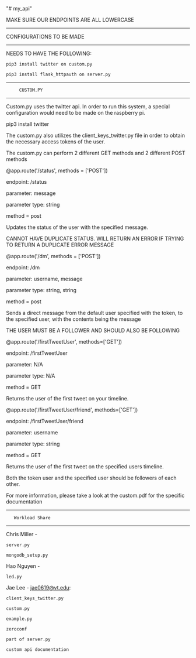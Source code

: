 "# my_api" 

MAKE SURE OUR ENDPOINTS ARE ALL LOWERCASE


****************************
  CONFIGURATIONS TO BE MADE
****************************

NEEDS TO HAVE THE FOLLOWING:

    pip3 install twitter on custom.py

    pip3 install flask_httpauth on server.py



****************************
         CUSTOM.PY
****************************

Custom.py uses the twitter api. In order to run this system, a special configuration would need to be made on the raspberry pi.

pip3 install twitter

The custom.py also utilizes the client_keys_twitter.py file in order to obtain the necessary access tokens of the user.

The custom.py can perform 2 different GET methods and 2 different POST methods

@app.route('/status', methods = ['POST'])

endpoint: /status

parameter: message

parameter type: string

method = post

Updates the status of the user with the specified message.

CANNOT HAVE DUPLICATE STATUS. WILL RETURN AN ERROR IF TRYING TO RETURN A DUPLICATE ERROR MESSAGE


@app.route('/dm', methods = ['POST'])

endpoint: /dm

parameter: username, message

parameter type: string, string

method = post

Sends a direct message from the default user specified with the token, to the specified user, with the contents being the message

THE USER MUST BE A FOLLOWER AND SHOULD ALSO BE FOLLOWING

@app.route('/firstTweetUser', methods=['GET'])

endpoint: /firstTweetUser

parameter: N/A

parameter type: N/A

method = GET

Returns the user of the first tweet on your timeline.


@app.route('/firstTweetUser/friend', methods=['GET'])

endpoint: /firstTweetUser/friend

parameter: username

parameter type: string

method = GET

Returns the user of the first tweet on the specified users timeline.

Both the token user and the specified user should be followers of each other.

For more information, please take a look at the custom.pdf for the specific documentation

****************************
       Workload Share
****************************

Chris Miller -

    server.py

    mongodb_setup.py

Hao Nguyen -

    led.py


Jae Lee - jae0619@vt.edu:

    client_keys_twitter.py

    custom.py

    example.py

    zeroconf

    part of server.py

    custom api documentation
